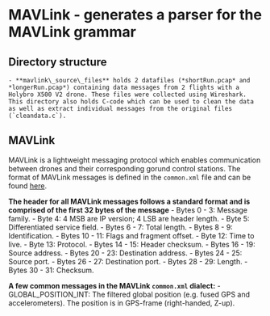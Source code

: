 # MAVLink - generates a parser for the MAVLink grammar

## Directory structure
	- **mavlink\_source\_files** holds 2 datafiles (*shortRun.pcap* and *longerRun.pcap*) containing data messages from 2 flights with a Holybro X500 V2 drone. These files were collected using Wireshark. This directory also holds C-code which can be used to clean the data as well as extract individual messages from the original files (`cleandata.c`).
	
## MAVLink
MAVLink is a lightweight messaging protocol which enables communication between drones and their corresponding gorund control stations.
The format of MAVLink messages is defined in the `common.xml` file and can be found [here](https://mavlink.io/en/messages/common.html).

**The header for all MAVLink messages follows a standard format and is comprised of the first 32 bytes of the message**
	- Bytes 0 - 3: Message family.
	- Byte 4: 4 MSB are IP version; 4 LSB are header length.
	- Byte 5: Differentiated service field.
	- Bytes 6 - 7: Total length.
	- Bytes 8 - 9: Identification.
	- Bytes 10 - 11: Flags and fragment offset.
	- Byte 12: Time to live.
	- Byte 13: Protocol.
	- Bytes 14 - 15: Header checksum.
	- Bytes 16 - 19: Source address.
	- Bytes 20 - 23: Destination address.
	- Bytes 24 - 25: Source port.
	- Bytes 26 - 27: Destination port.
	- Bytes 28 - 29: Length.
	- Bytes 30 - 31: Checksum.

**A few common messages in the MAVLink `common.xml` dialect:**
	- GLOBAL\_POSITION\_INT:
	The filtered global position (e.g. fused GPS and accelerometers). The position is in GPS-frame (right-handed, Z-up).
	

